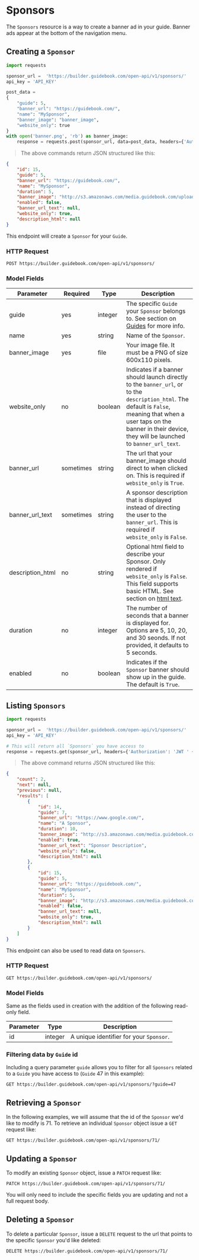 # Sponsors

The `Sponsors` resource is a way to create a banner ad in your guide. Banner ads appear at the bottom of the navigation menu.

## Creating a `Sponsor`


```python
import requests

sponsor_url =  'https://builder.guidebook.com/open-api/v1/sponsors/'
api_key = 'API_KEY'

post_data =
{
    "guide": 5,
    "banner_url": "https://guidebook.com/",
    "name": "MySponsor",
    "banner_image": "banner_image",
    "website_only": true
}
with open('banner.png', 'rb') as banner_image:
	response = requests.post(sponsor_url, data=post_data, headers={'Authorization': 'JWT ' + api_key}).json()

```

> The above commands return JSON structured like this:

```json
{
    "id": 15,
    "guide": 5,
    "banner_url": "https://guidebook.com/",
    "name": "MySponsor",
    "duration": 5,
    "banner_image": "http://s3.amazonaws.com/media.guidebook.com/upload/5/6FTfnJ2M7YqbA0bX7aDiAIKXTGydE58Rdk66.png",
    "enabled": false,
    "banner_url_text": null,
    "website_only": true,
    "description_html": null
}
```


This endpoint will create a `Sponsor` for your `Guide`.

### HTTP Request

`POST https://builder.guidebook.com/open-api/v1/sponsors/`

### Model Fields

Parameter            | Required  | Type    | Description
---------            | --------  | ------- | -----------
guide                | yes | integer  | The specific `Guide` your `Sponsor` belongs to.  See section on [Guides](#guides) for more info.
name 				 | yes | string  | Name of the `Sponsor`.
banner_image		 | yes | file  | Your image file. It must be a PNG of size 600x110 pixels.
website_only		 | no | boolean | Indicates if a banner should launch directly to the `banner_url`, or to the `description_html`. The default is `False`, meaning that when a user taps on the banner in their device, they will be launched to `banner_url_text`.
banner_url	 		 | sometimes | string  | The url that your banner_image should direct to when clicked on. This is required if `website_only` is `True`.
banner_url_text 	 | sometimes | string  | A sponsor description that is displayed instead of directing the user to the `banner_url`. This is required if `website_only` is `False`.
description_html	 | no | string | Optional html field to describe your Sponsor. Only rendered if `website_only` is `False`. This field supports basic HTML.  See section on [html text](#html-text).
duration			 | no | integer | The number of seconds that a banner is displayed for. Options are 5, 10, 20, and 30 seonds. If not provided, it defaults to 5 seconds.
enabled				 | no | boolean | Indicates if the `Sponsor` banner should show up in the guide. The default is `True`.

## Listing `Sponsors`


```python
import requests

sponsor_url =  'https://builder.guidebook.com/open-api/v1/sponsors/'
api_key = 'API_KEY'

# This will return all `Sponsors` you have access to
response = requests.get(sponsor_url, headers={'Authorization': 'JWT ' + api_key})
```

> The above command returns JSON structured like this:

```json
{
    "count": 2,
    "next": null,
    "previous": null,
    "results": [
        {
            "id": 14,
            "guide": 7,
            "banner_url": "https://www.google.com/",
            "name": "A Sponsor",
            "duration": 10,
            "banner_image": "http://s3.amazonaws.com/media.guidebook.com/upload/7/AHbKlnQeA4PPbV7MFxwRlOa8sPkzyMyaHorZ.png",
            "enabled": true,
            "banner_url_text": "Sponsor Description",
            "website_only": false,
            "description_html": null
        },
        {
            "id": 15,
            "guide": 5,
            "banner_url": "https://guidebook.com/",
            "name": "MySponsor",
            "duration": 5,
            "banner_image": "http://s3.amazonaws.com/media.guidebook.com/upload/5/6FTfnJ2M7YqbA0bX7aDiAIKXTGydE58Rdk66.png",
            "enabled": false,
            "banner_url_text": null,
            "website_only": true,
            "description_html": null
        }
    ]
}
```


This endpoint can also be used to read data on `Sponsors`.

### HTTP Request

`GET https://builder.guidebook.com/open-api/v1/sponsors/`

### Model Fields

Same as the fields used in creation with the addition of the following read-only field.

Parameter       | Type    | Description
---------       | ------- | -----------
id              | integer  | A unique identifier for your `Sponsor`.


### Filtering data by `Guide` id

Including a query parameter `guide` allows you to filter for all `Sponsors` related to a `Guide` you have access to (`Guide` 47 in this example):

`GET https://builder.guidebook.com/open-api/v1/sponsors/?guide=47`


## Retrieving a `Sponsor`
In the following examples, we will assume that the id of the `Sponsor` we'd like to modify is 71.
To retrieve an individual `Sponsor` object issue a `GET` request like:

`GET https://builder.guidebook.com/open-api/v1/sponsors/71/`

## Updating a `Sponsor`

To modify an existing `Sponsor` object, issue a `PATCH` request like:

`PATCH https://builder.guidebook.com/open-api/v1/sponsors/71/`

You will only need to include the specific fields you are updating and not a full request body.

## Deleting a `Sponsor`

To delete a particular `Sponsor`, issue a `DELETE` request to the url that points to the specific `Sponsor` you'd like deleted:

`DELETE https://builder.guidebook.com/open-api/v1/sponsors/71/`
